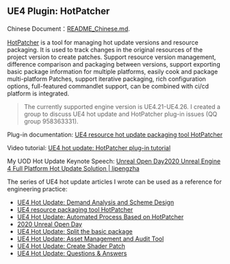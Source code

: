 ## UE4 Plugin: HotPatcher
Chinese Document：[README_Chinese.md](https://github.com/hxhb/HotPatcher/blob/master/README_Chinese.md).

[HotPatcher](https://github.com/hxhb/HotPatcher) is a tool for managing hot update versions and resource packaging. It is used to track changes in the original resources of the project version to create patches. Support resource version management, difference comparison and packaging between versions, support exporting basic package information for multiple platforms, easily cook and package multi-platform Patches, support iterative packaging, rich configuration options, full-featured commandlet support, can be combined with ci/cd platform is integrated.

>The currently supported engine version is UE4.21-UE4.26. I created a group to discuss UE4 hot update and HotPatcher plug-in issues (QQ group 958363331).

Plug-in documentation: [UE4 resource hot update packaging tool HotPatcher](https://imzlp.com/posts/17590/)

Video tutorial: [UE4 hot update: HotPatcher plug-in tutorial](https://www.bilibili.com/video/BV1Tz4y197tR/)

My UOD Hot Update Keynote Speech: [Unreal Open Day2020 Unreal Engine 4 Full Platform Hot Update Solution | lipengzha](https://www.bilibili.com/video/BV1ir4y1c76g)

The series of UE4 hot update articles I wrote can be used as a reference for engineering practice:

- [UE4 Hot Update: Demand Analysis and Scheme Design](https://imzlp.com/posts/17371)
- [UE4 resource packaging tool HotPatcher](https://imzlp.com/posts/17590/)
- [UE4 Hot Update: Automated Process Based on HotPatcher](https://imzlp.com/posts/10938/)
- [2020 Unreal Open Day](https://imzlp.com/posts/11043/)
- [UE4 Hot Update: Split the basic package](https://imzlp.com/posts/13765/)
- [UE4 Hot Update: Asset Management and Audit Tool](https://imzlp.com/posts/3675)
- [UE4 Hot Update: Create Shader Patch](https://imzlp.com/posts/5867/)
- [UE4 Hot Update: Questions & Answers](https://imzlp.com/posts/16895/)
